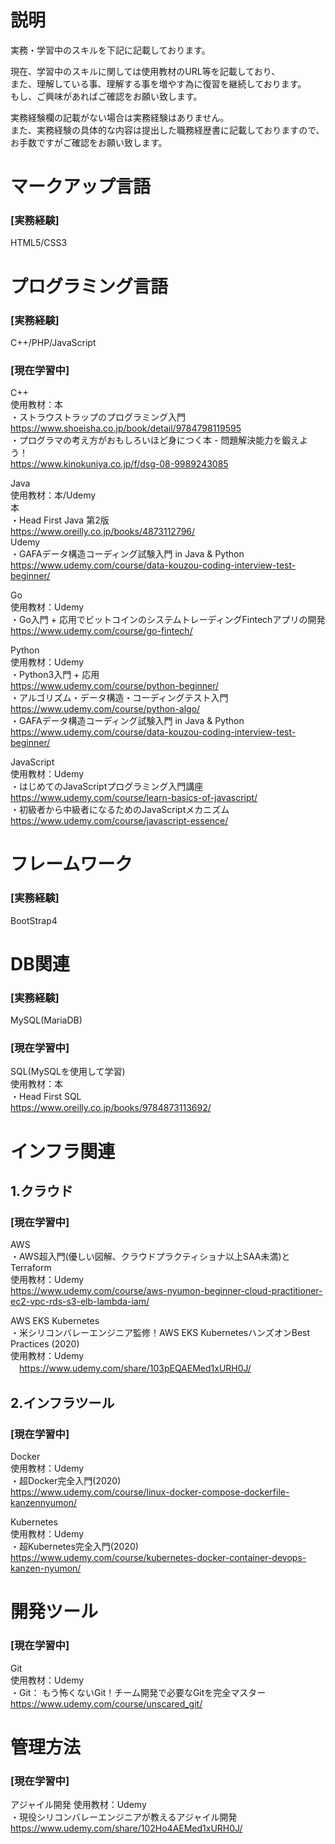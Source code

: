 # 説明
実務・学習中のスキルを下記に記載しております。<br>

現在、学習中のスキルに関しては使用教材のURL等を記載しており、<br>
また、理解している事、理解する事を増やす為に復習を継続しております。<br>
もし、ご興味があればご確認をお願い致します。

実務経験欄の記載がない場合は実務経験はありません。<br>
また、実務経験の具体的な内容は提出した職務経歴書に記載しておりますので、<br>
お手数ですがご確認をお願い致します。<br>

# マークアップ言語
### [実務経験]
HTML5/CSS3
# プログラミング言語
### [実務経験]
C++/PHP/JavaScript
### [現在学習中]
C++<br>
使用教材：本<br>
・ストラウストラップのプログラミング入門<br>
  https://www.shoeisha.co.jp/book/detail/9784798119595<br>
・プログラマの考え方がおもしろいほど身につく本 - 問題解決能力を鍛えよう！<br>
  https://www.kinokuniya.co.jp/f/dsg-08-9989243085

Java<br>
使用教材：本/Udemy<br>
本<br>
・Head First Java 第2版<br>
https://www.oreilly.co.jp/books/4873112796/<br>
Udemy<br>
・GAFAデータ構造コーディング試験入門 in Java & Python<br>
 https://www.udemy.com/course/data-kouzou-coding-interview-test-beginner/

Go<br>
使用教材：Udemy<br>
・Go入門 + 応用でビットコインのシステムトレーディングFintechアプリの開発<br>
  https://www.udemy.com/course/go-fintech/

Python<br>
使用教材：Udemy<br>
・Python3入門 + 応用<br>
  https://www.udemy.com/course/python-beginner/<br>
・アルゴリズム・データ構造・コーディングテスト入門<br>
  https://www.udemy.com/course/python-algo/<br>
・GAFAデータ構造コーディング試験入門 in Java & Python<br>
  https://www.udemy.com/course/data-kouzou-coding-interview-test-beginner/

JavaScript<br>
使用教材：Udemy<br>
・はじめてのJavaScriptプログラミング入門講座<br>
  https://www.udemy.com/course/learn-basics-of-javascript/<br>
・初級者から中級者になるためのJavaScriptメカニズム<br>
  https://www.udemy.com/course/javascript-essence/

# フレームワーク
### [実務経験]
BootStrap4

# DB関連
### [実務経験]
MySQL(MariaDB)
### [現在学習中]
SQL(MySQLを使用して学習)<br>
使用教材：本<br>
・Head First SQL<br>
  https://www.oreilly.co.jp/books/9784873113692/

# インフラ関連
## 1.クラウド<br>
### [現在学習中]
AWS<br>
・AWS超入門(優しい図解、クラウドプラクティショナ以上SAA未満)とTerraform<br>
使用教材：Udemy<br>
  https://www.udemy.com/course/aws-nyumon-beginner-cloud-practitioner-ec2-vpc-rds-s3-elb-lambda-iam/

AWS EKS Kubernetes<br>
・米シリコンバレーエンジニア監修！AWS EKS KubernetesハンズオンBest Practices (2020)<br>
使用教材：Udemy<br>
　https://www.udemy.com/share/103pEQAEMed1xURH0J/

## 2.インフラツール
### [現在学習中]
Docker<br>
使用教材：Udemy<br>
・超Docker完全入門(2020)<br>
  https://www.udemy.com/course/linux-docker-compose-dockerfile-kanzennyumon/

Kubernetes<br>
使用教材：Udemy<br>
・超Kubernetes完全入門(2020)<br>
  https://www.udemy.com/course/kubernetes-docker-container-devops-kanzen-nyumon/

# 開発ツール
### [現在学習中]
Git<br>
使用教材：Udemy<br>
・Git： もう怖くないGit！チーム開発で必要なGitを完全マスター<br>
  https://www.udemy.com/course/unscared_git/

# 管理方法
### [現在学習中]
アジャイル開発
使用教材：Udemy<br>
・現役シリコンバレーエンジニアが教えるアジャイル開発<br>
https://www.udemy.com/share/102Ho4AEMed1xURH0J/
